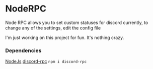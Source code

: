 # NodeRPC
Node RPC allows you to set custom statuses for discord
currently, to change any of the settings, edit the config file

I'm just working on this project for fun. It's nothing crazy.

### Dependencies 
[NodeJs](https://nodejs.org/en)
[discord-rpc](https://www.npmjs.com/package/discord-rpc)
```npm i discord-rpc```
